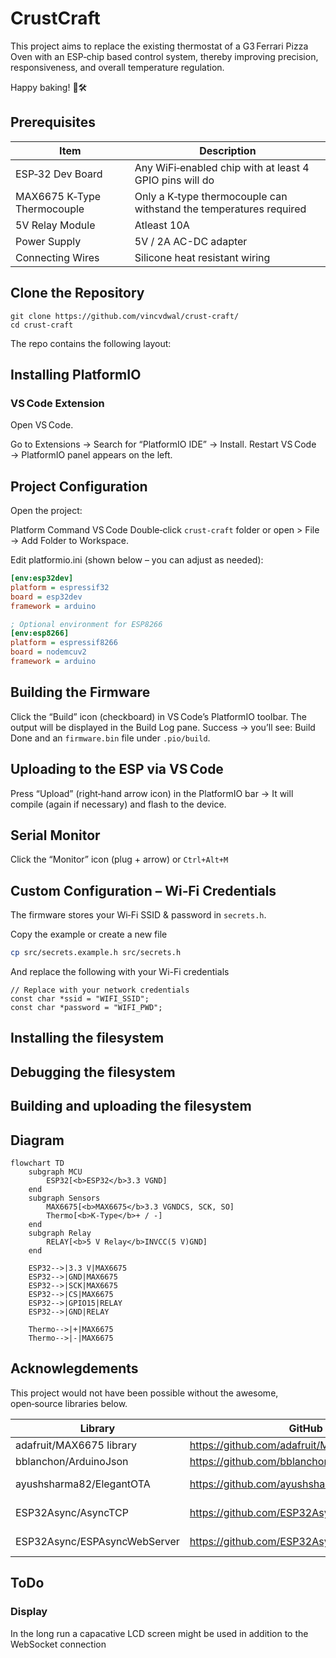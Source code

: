 # CrustCraft

This project aims to replace the existing thermostat of a G3 Ferrari Pizza Oven with an ESP‑chip based control system, thereby improving precision, responsiveness, and overall temperature regulation.

Happy baking! 🍕🛠️


## Prerequisites

| **Item**                      | **Description**                   |
|-------                        |-------                            |
| ESP‑32 Dev Board	            | Any WiFi‑enabled chip with at least 4 GPIO pins will do                      |
| MAX6675 K‑Type Thermocouple   | Only a K‑type thermocouple can withstand the temperatures required  |
| 5V Relay Module               | Atleast 10A                       |
| Power Supply	                | 5V / 2A AC-DC adapter             |
| Connecting Wires	            | Silicone heat resistant wiring    |


## Clone the Repository

```
git clone https://github.com/vincvdwal/crust-craft/
cd crust-craft
```
The repo contains the following layout:

## Installing PlatformIO

### VS Code Extension

Open VS Code.

Go to Extensions → Search for “PlatformIO IDE” → Install.
Restart VS Code → PlatformIO panel appears on the left.

## Project Configuration

Open the project:

Platform	Command
VS Code	Double‑click `crust-craft` folder or open > File → Add Folder to Workspace.

Edit platformio.ini (shown below – you can adjust as needed):


```ini
[env:esp32dev]
platform = espressif32
board = esp32dev
framework = arduino

; Optional environment for ESP8266
[env:esp8266]
platform = espressif8266
board = nodemcuv2
framework = arduino
```

## Building the Firmware

Click the “Build” icon (checkboard) in VS Code’s PlatformIO toolbar.
The output will be displayed in the Build Log pane.
Success → you’ll see: Build Done and an `firmware.bin` file under `.pio/build`.

## Uploading to the ESP via VS Code

Press “Upload” (right‑hand arrow icon) in the PlatformIO bar
→ It will compile (again if necessary) and flash to the device.

## Serial Monitor

Click the “Monitor” icon (plug + arrow) or `Ctrl+Alt+M`
 
## Custom Configuration – Wi‑Fi Credentials

The firmware stores your Wi‑Fi SSID & password in `secrets.h`.

Copy the example or create a new file

```bash
cp src/secrets.example.h src/secrets.h
```

And replace the following with your Wi-Fi credentials

```
// Replace with your network credentials
const char *ssid = "WIFI_SSID";
const char *password = "WIFI_PWD";
```

## Installing the filesystem


## Debugging the filesystem


## Building and uploading the filesystem


## Diagram

```mermaid
flowchart TD
    subgraph MCU
        ESP32[<b>ESP32</b>3.3 VGND]
    end
    subgraph Sensors
        MAX6675[<b>MAX6675</b>3.3 VGNDCS, SCK, SO]
        Thermo[<b>K‑Type</b>+ / -]
    end
    subgraph Relay
        RELAY[<b>5 V Relay</b>INVCC(5 V)GND]
    end

    ESP32-->|3.3 V|MAX6675
    ESP32-->|GND|MAX6675
    ESP32-->|SCK|MAX6675
    ESP32-->|CS|MAX6675
    ESP32-->|GPIO15|RELAY
    ESP32-->|GND|RELAY

    Thermo-->|+|MAX6675
    Thermo-->|-|MAX6675
```


## Acknowlegdements

This project would not have been possible without the awesome, open‑source libraries below.

|Library |	GitHub URL |	License|
|-------|-------|-------|
adafruit/MAX6675 library|	https://github.com/adafruit/MAX6675-library	 | BSD
bblanchon/ArduinoJson |	https://github.com/bblanchon/ArduinoJson	|MIT
ayushsharma82/ElegantOTA	| https://github.com/ayushsharma82/ElegantOTA |	AGPL-3.0
ESP32Async/AsyncTCP |	https://github.com/ESP32Async/AsyncTCP	| LGPL-3.0
ESP32Async/ESPAsyncWebServer	| https://github.com/ESP32Async/ESPAsyncWebServer |	LGPL-3.0

## ToDo

### Display

In the long run a capacative LCD screen might be used in addition to the WebSocket connection
